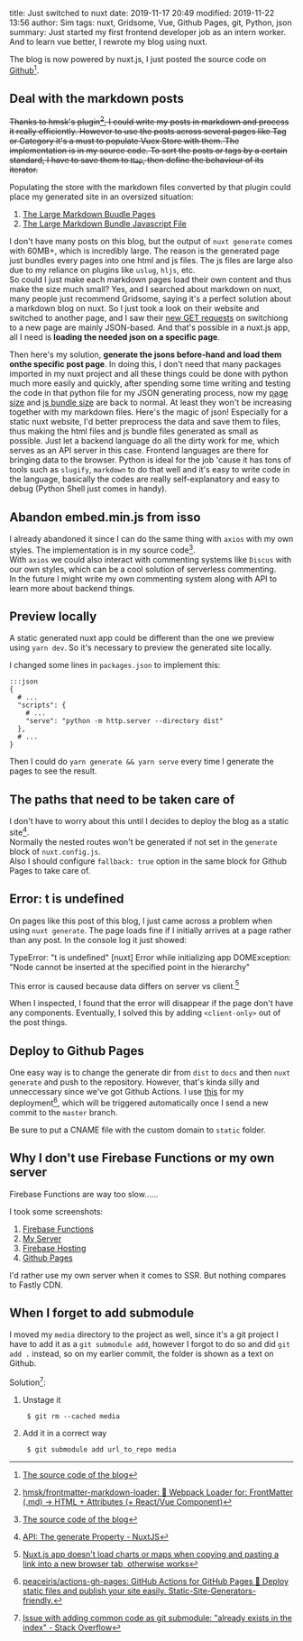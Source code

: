 ﻿title: Just switched to nuxt
date: 2019-11-17 20:49
modified: 2019-11-22 13:56
author: Sim
tags: nuxt, Gridsome, Vue, Github Pages, git, Python, json
summary: Just started my first frontend developer job as an intern worker. And to learn vue better, I rewrote my blog using nuxt.

The blog is now powered by nuxt.js, I just posted the source code on [Github](https://github.com/SnorlaxYum/Simputer)[^1].  

## Deal with the markdown posts

~~Thanks to hmsk's plugin[^4], I could write my posts in markdown and process it really efficiently. However to use the posts across several pages like Tag or Category it's a must to populate Vuex Store with them. The implementation is in my source code. To sort the posts or tags by a certain standard, I have to save them to `Map`, then define the behaviour of its iterator.~~  

Populating the store with the markdown files converted by that plugin could place my generated site in an oversized situation:  

1. [The Large Markdown Buudle Pages](https://static.snorl.ax/nuxt-speed/md-html.webp)
2. [The Large Markdown Bundle Javascript File](https://static.snorl.ax/nuxt-speed/md-js-bundle.webp)

I don't have many posts on this blog, but the output of `nuxt generate` comes with 60MB+, which is incredibly large. The reason is the generated page just bundles every pages into one html and js files. The js files are large also due to my reliance on plugins like `uslug`, `hljs`, etc.  
So could I just make each markdown pages load their own content and thus make the size much small? Yes, and I searched about markdown on nuxt, many people just recommend Gridsome, saying it's a perfect solution about a markdown blog on nuxt. So I just took a look on their website and switched to another page, and I saw their [new GET requests](https://static.snorl.ax/nuxt-speed/gridsome-solution.webp) on switchiong to a new page are mainly JSON-based. And that's possible in a nuxt.js app, all I need is **loading the needed json on a specific page**.  

Then here's my solution, **generate the jsons before-hand and load them onthe specific post page**. In doing this, I don't need that many packages imported in my nuxt project and all these things could be done with python much more easily and quickly, after spending some time writing and testing the code in that python file for my JSON generating process, now my [page size](https://static.snorl.ax/nuxt-speed/page-size-now.webp) and [js bundle size](https://static.snorl.ax/nuxt-speed/my-js-bundle-now.webp) are back to normal. At least they won't be increasing together with my markdown files. Here's the magic of json! Especially for a static nuxt website, I'd better preprocess the data and save them to files, thus making the html files and js bundle files generated as small as possible. Just let a backend language do all the dirty work for me, which serves as an API server in this case. Frontend languages are there for bringing data to the browser. Python is ideal for the job 'cause it has tons of tools such as `slugify`, `markdown` to do that well and it's easy to write code in the language, basically the codes are really self-explanatory and easy to debug (Python Shell just comes in handy).

## Abandon embed.min.js from isso

I already abandoned it since I can do the same thing with `axios` with my own styles. The implementation is in my source code[^1].  
With `axios` we could also interact with commenting systems like `Discus` with our own styles, which can be a cool solution of serverless commenting.  
In the future I might write my own commenting system along with API to learn more about backend things.

## Preview locally

A static generated nuxt app could be different than the one we preview using `yarn dev`. So it's necessary to preview the generated site locally.  

I changed some lines in `packages.json` to implement this:  

    :::json
    {
      # ...
      "scripts": {
        # ...
        "serve": "python -m http.server --directory dist"
      },
      # ...
    }

Then I could do `yarn generate && yarn serve` every time I generate the pages to see the result.  

## The paths that need to be taken care of

I don't have to worry about this until I decides to deploy the blog as a static site[^2].  
Normally the nested routes won't be generated if not set in the `generate` block of `nuxt.config.js`.  
Also I should configure `fallback: true` option in the same block for Github Pages to take care of.

## Error: t is undefined

On pages like this post of this blog, I just came across a problem when using `nuxt generate`. The page loads fine if I initially arrives at a page rather than any post. In the console log it just showed:  

  TypeError: "t is undefined" [nuxt] Error while initializing app
  DOMException: "Node cannot be inserted at the specified point in the hierarchy"

This error is caused because data differs on server vs client.[^3]  

When I inspected, I found that the error will disappear if the page don't have any components. Eventually, I solved this by adding `<client-only>` out of the post things.  

## Deploy to Github Pages

One easy way is to change the generate dir from `dist` to `docs` and then `nuxt generate` and push to the repository. However, that's kinda silly and unneccessary since we've got Github Actions. I use [this](https://github.com/peaceiris/actions-gh-pages) for my deployment[^5], which will be triggered automatically once I send a new commit to the `master` branch.  

Be sure to put a CNAME file with the custom domain to `static` folder.  

## Why I don't use Firebase Functions or my own server

Firebase Functions are way too slow......

I took some screenshots:  

1. [Firebase Functions](https://static.snorl.ax/nuxt-speed/fb-functions.webp)
2. [My Server](https://static.snorl.ax/nuxt-speed/my-server.webp)
3. [Firebase Hosting](https://static.snorl.ax/nuxt-speed/fb-hosting.webp)
4. [Github Pages](https://static.snorl.ax/nuxt-speed/github-pages.webp)

I'd rather use my own server when it comes to SSR. But nothing compares to Fastly CDN.

## When I forget to add submodule

I moved my `media` directory to the project as well, since it's a git project I have to add it as a `git submodule add`, however I forgot to do so and did `git add .` instead, so on my earlier commit, the folder is shown as a text on Github.  

Solution[^6]:  

1. Unstage it

        $ git rm --cached media

2. Add it in a correct way

        $ git submodule add url_to_repo media

[^1]: [The source code of the blog](https://github.com/SnorlaxYum/Simputer)
[^2]: [API: The generate Property - NuxtJS](https://nuxtjs.org/api/configuration-generate)
[^3]: [Nuxt.js app doesn't load charts or maps when copying and pasting a link into a new browser tab, otherwise works](https://stackoverflow.com/questions/54010529/nuxt-js-app-doesnt-load-charts-or-maps-when-copying-and-pasting-a-link-into-a-n)
[^4]: [hmsk/frontmatter-markdown-loader: 📝 Webpack Loader for: FrontMatter (.md) -> HTML + Attributes (+ React/Vue Component)](https://github.com/hmsk/frontmatter-markdown-loader)
[^5]: [peaceiris/actions-gh-pages: GitHub Actions for GitHub Pages 🚀 Deploy static files and publish your site easily. Static-Site-Generators-friendly.](https://github.com/peaceiris/actions-gh-pages)
[^6]: [Issue with adding common code as git submodule: "already exists in the index" - Stack Overflow](https://stackoverflow.com/a/12902857)